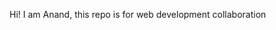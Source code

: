 Hi! I am Anand,
this repo is for web development collaboration

<!---
an-v-dev/an-v-dev is a ✨ special ✨ repository because its `README.md` (this file) appears on your GitHub profile.
You can click the Preview link to take a look at your changes.
--->
